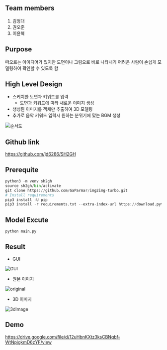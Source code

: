 ## Team members

1. 김정대
2. 권오준
3. 이윤혁

## Purpose

떠오르는 아이디어가 있지만 도면이나 그림으로 바로 나타내기 어려운 사람이 손쉽게 모델링하여 확인할 수 있도록 함

## High Level Design

- 스케치한 도면과 키워드를 입력
    - 도면과 키워드에 따라 새로운 이미지 생성
- 생성된 이미지를 객체만 추출하여 3D 모델링
- 추가로 음악 키워드 입력시 원하는 분위기에 맞는 BGM 생성

![순서도](https://cdn.discordapp.com/attachments/1244871418609664067/1250356660569112596/sh2gh.drawio.png?ex=666aa4e2&is=66695362&hm=6979a748e677ca8dd277be0a91342be57de3b1fc324984a587cde75234cf8196&)

## Github link

https://github.com/jd6286/SH2GH

## Prerequite

```python
python3 -m venv sh2gh
source sh2gh/bin/activate
git clone https://github.com/GaParmar/img2img-turbo.git
# Install requirements
pip3 install -U pip
pip3 install -r requirements.txt --extra-index-url https://download.pytorch.org/whl/cpu
```

## Model Excute

```python
python main.py
```

## Result
- GUI
  
![GUI](https://media.discordapp.net/attachments/1244871418609664067/1250262847338844221/program_ui.png?ex=666a4d83&is=6668fc03&hm=1da050c1142f4dc543c4fa1759e366e3ea36f3f9f59ea64ef903223098bec159&=&format=webp&quality=lossless)

- 원본 이미지
  
![original](https://cdn.discordapp.com/attachments/1244871418609664067/1250262846235742228/moai.png?ex=666a4d83&is=6668fc03&hm=fb3c5ca90b5da84b80696f1461d1913db4f4e2ed3cfd4a5542b2cc156a3c1714&)

- 3D 이미지
  
![3dImage](https://media.discordapp.net/attachments/1244871418609664067/1250262846688854026/3d_moai.png?ex=666a4d83&is=6668fc03&hm=2e7d388931d19bca399f1ccda10cb92b545ed36a8bdc0131eb396150d9eba6be&=&format=webp&quality=lossless)

## Demo

https://drive.google.com/file/d/12uHbnKXtz3ksCBNqbf-WtNpigkmD6zYF/view

